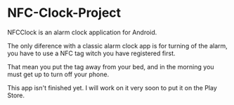 # NFC-Clock-Project

NFCClock is an alarm clock application for Android.

The only diference with a classic alarm clock app is for turning of the alarm, you have to use a NFC tag witch you have registered first.

That mean you put the tag away from your bed, and in the morning you must get up to turn off your phone.

This app isn't finished yet.
I will work on it very soon to put it on the Play Store.
